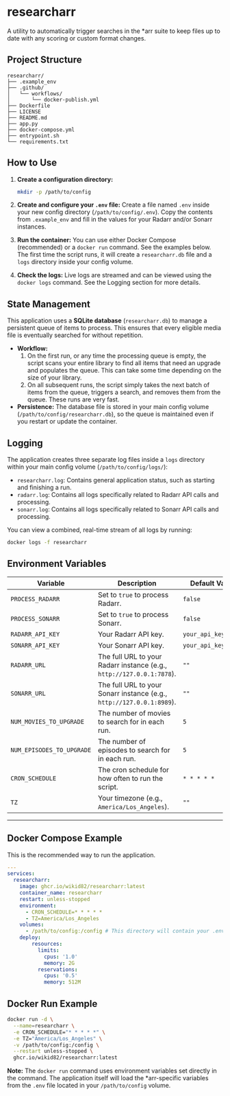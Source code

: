 # researcharr

A utility to automatically trigger searches in the *arr suite to keep files up to date with any scoring or custom format changes.

## Project Structure

```
researcharr/
├── .example_env
├── .github/
│   └── workflows/
│       └── docker-publish.yml
├── Dockerfile
├── LICENSE
├── README.md
├── app.py
├── docker-compose.yml
├── entrypoint.sh
└── requirements.txt
```

## How to Use

1.  **Create a configuration directory:**
    ```bash
    mkdir -p /path/to/config
    ```

2.  **Create and configure your `.env` file:**
    Create a file named `.env` inside your new config directory (`/path/to/config/.env`). Copy the contents from `.example_env` and fill in the values for your Radarr and/or Sonarr instances.

3.  **Run the container:**
    You can use either Docker Compose (recommended) or a `docker run` command. See the examples below. The first time the script runs, it will create a `researcharr.db` file and a `logs` directory inside your config volume.

4.  **Check the logs:**
    Live logs are streamed and can be viewed using the `docker logs` command. See the Logging section for more details.

## State Management

This application uses a **SQLite database** (`researcharr.db`) to manage a persistent queue of items to process. This ensures that every eligible media file is eventually searched for without repetition.

*   **Workflow:**
    1.  On the first run, or any time the processing queue is empty, the script scans your entire library to find all items that need an upgrade and populates the queue. This can take some time depending on the size of your library.
    2.  On all subsequent runs, the script simply takes the next batch of items from the queue, triggers a search, and removes them from the queue. These runs are very fast.
*   **Persistence:** The database file is stored in your main config volume (`/path/to/config/researcharr.db`), so the queue is maintained even if you restart or update the container.

## Logging

The application creates three separate log files inside a `logs` directory within your main config volume (`/path/to/config/logs/`):

*   `researcharr.log`: Contains general application status, such as starting and finishing a run.
*   `radarr.log`: Contains all logs specifically related to Radarr API calls and processing.
*   `sonarr.log`: Contains all logs specifically related to Sonarr API calls and processing.

You can view a combined, real-time stream of all logs by running:
```bash
docker logs -f researcharr
```

## Environment Variables

| Variable                  | Description                                                                                             | Default Value       |
| ------------------------- | ------------------------------------------------------------------------------------------------------- | ------------------- |
| `PROCESS_RADARR`          | Set to `true` to process Radarr.                                                                        | `false`             |
| `PROCESS_SONARR`          | Set to `true` to process Sonarr.                                                                        | `false`             |
| `RADARR_API_KEY`          | Your Radarr API key.                                                                                    | `your_api_key_here` |
| `SONARR_API_KEY`          | Your Sonarr API key.                                                                                    | `your_api_key_here` |
| `RADARR_URL`              | The full URL to your Radarr instance (e.g., `http://127.0.0.1:7878`).                                | `""`                |
| `SONARR_URL`              | The full URL to your Sonarr instance (e.g., `http://127.0.0.1:8989`).                                | `""`                |
| `NUM_MOVIES_TO_UPGRADE`   | The number of movies to search for in each run.                                                         | `5`                 |
| `NUM_EPISODES_TO_UPGRADE` | The number of episodes to search for in each run.                                                       | `5`                 |
| `CRON_SCHEDULE`           | The cron schedule for how often to run the script.                                                      | `* * * * *`         |
| `TZ`                      | Your timezone (e.g., `America/Los_Angeles`).                                                            | `""`                |

---

## Docker Compose Example

This is the recommended way to run the application.

```yaml
---
services:
  researcharr:
    image: ghcr.io/wikid82/researcharr:latest
    container_name: researcharr
    restart: unless-stopped
    environment:
      - CRON_SCHEDULE=* * * * *
      - TZ=America/Los_Angeles
    volumes:
      - /path/to/config:/config # This directory will contain your .env file, logs/, and researcharr.db
    deploy:
        resources:
          limits:
            cpus: '1.0'
            memory: 2G
          reservations:
            cpus: '0.5'
            memory: 512M
```

## Docker Run Example

```bash
docker run -d \
  --name=researcharr \
  -e CRON_SCHEDULE="* * * * *" \
  -e TZ="America/Los_Angeles" \
  -v /path/to/config:/config \
  --restart unless-stopped \
  ghcr.io/wikid82/researcharr:latest
```
**Note:** The `docker run` command uses environment variables set directly in the command. The application itself will load the *arr-specific variables from the `.env` file located in your `/path/to/config` volume.
